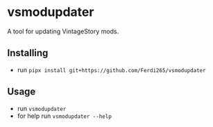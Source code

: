 # vsmodupdater

A tool for updating VintageStory mods.

## Installing

- run `pipx install git+https://github.com/Ferdi265/vsmodupdater`

## Usage

- run `vsmodupdater`
- for help run `vsmodupdater --help`
